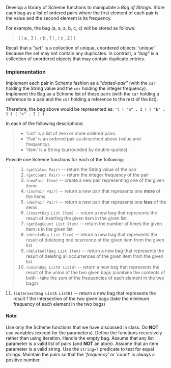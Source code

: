 Develop a library of Scheme functions to manipulate a _Bag of Strings_. Store
each bag as a list of ordered pairs where the first element of each pair is the
value and the second element is its frequency.

For example, the bag (a, a, a, b, c, c) will be stored as follows:
> ( ( a , 3 ) , ( b , 1 ) , ( c , 2 ) )

Recall that a _"set"_ is a collection of unique, unordered objects: 'unique'
because the set may not contain any duplicates. In contrast, a _"bag"_ is a
collection of unordered objects that may contain duplicate entries.

### Implementation
Implement each pair in Scheme fashion as a _"dotted-pair"_ (with the `car` holding the String value and the `cdr` holding the integer frequency).
Implement the Bag as a Scheme list of these pairs (with the `car` holding a
reference to a pair and the `cdr` holding a reference to the rest of the list).

Therefore, the bag above would be represented as:
`'( ( "a" . 3 ) ( "b" . 1 ) ( "c" . 2 ) )`

In each of the following descriptions:
> * 'List' is a list of zero or more ordered pairs.
> * 'Pair' is an ordered pair as described above (value and frequency).
> * 'Item' is a String (surrounded by double-quotes).

Provide one Scheme functions for each of the following:
> 1. `(getValue Pair)` -- return the String value of the pair
> 2. `(getCount Pair)` -- return the integer frequency of the pair
> 3. `(newPair Item)` -- create a new pair representing one of the given items
> 4. `(incPair Pair)` -- return a new pair that represents one **more** of the
items
> 5. `(decPair Pair)` -- return a new pair that represents one **less** of the
items
> 6. `(insertBag List Item)` -- return a new bag that represents the result of
inserting the given item in the given list
> 7. `(getBagCount List Item)` -- return the number of times the given item is
in the given list
> 8. `(deleteBag List Item)` -- return a new bag that represents the result of
deleteing one ocurrence of the given item from the given list
> 9. `(deleteAllBag List Item)` -- return a new bag that represents the result
of deleting all occurrences of the given item from the given list
> 10. `(unionBag ListA ListB)` -- return a new bag that represents the result of
the union of the two given bags (combine the contents of both - take the sum of
the frequencies of each element in the two bags)
11. `(intersectBag ListA ListB)` -- return a new bag that represents the
result f the intersection of the two given bags (take the minimum frequency of
each element in the two bags)

#### Note:
Use only the Scheme functions that we have discussed in class. Do **NOT** use
variables (except for the parameters). Define the functions recursively rather
than using iteration. Handle the empty bag. Assume that any list parameter is a
valid list of pairs (and **NOT** an atom). Assume that an item parameter is a
valid string. Use the `string=?` predicate to test for equal strings. Maintain
the pairs so that the _'frequency'_ or _'count'_ is always a positive number.
